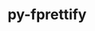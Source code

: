 ---
title: "py-fprettify"
layout: cache
categories: [package, develop]
meta: {"compilers": ["gcc@10.2.1", "gcc@7.5.0", "none"], "num_specs": 30, "num_specs_by_stack": {"developer-tools": 4, "developer-tools-aarch64-linux-gnu": 9, "developer-tools-darwin": 7, "developer-tools-manylinux2014": 1, "developer-tools-x86_64_v3-linux-gnu": 9, "root": 30}, "oss": ["centos7", "rhel8", "sequoia", "ubuntu18.04"], "platforms": ["darwin", "linux"], "stacks": ["developer-tools", "developer-tools-aarch64-linux-gnu", "developer-tools-darwin", "developer-tools-manylinux2014", "developer-tools-x86_64_v3-linux-gnu", "root"], "targets": ["aarch64", "x86_64_v3"], "versions": ["0.3.7"]}
spec_details: [{"compiler": "none", "hash": "2psmyxb47tj34so63f5sxw554rsudqlk", "os": "sequoia", "platform": "darwin", "size": "-", "stacks": ["developer-tools-darwin", "root"], "target": "aarch64", "variants": ["build_system=python_pip"], "versions": ["0.3.7"]}, {"compiler": "none", "hash": "32qz7ajbj4h25upgs62jerk5h73qfr4k", "os": "centos7", "platform": "linux", "size": "-", "stacks": ["developer-tools-x86_64_v3-linux-gnu", "root"], "target": "x86_64_v3", "variants": ["build_system=python_pip"], "versions": ["0.3.7"]}, {"compiler": "none", "hash": "467ytrbrfecmeej6wmd7asty3hnvnnz5", "os": "centos7", "platform": "linux", "size": "-", "stacks": ["developer-tools-x86_64_v3-linux-gnu", "root"], "target": "x86_64_v3", "variants": ["build_system=python_pip"], "versions": ["0.3.7"]}, {"compiler": "none", "hash": "4dtcswvnaggng6wpu3z6rla5qdlmbpta", "os": "rhel8", "platform": "linux", "size": "-", "stacks": ["developer-tools-aarch64-linux-gnu", "root"], "target": "aarch64", "variants": ["build_system=python_pip"], "versions": ["0.3.7"]}, {"compiler": "none", "hash": "4ffzywbk7moupeb57qcgowiou642cqrb", "os": "rhel8", "platform": "linux", "size": "-", "stacks": ["developer-tools-aarch64-linux-gnu", "root"], "target": "aarch64", "variants": ["build_system=python_pip"], "versions": ["0.3.7"]}, {"compiler": "none", "hash": "7v47hqnncmzkhk3ik442thafem4fv25f", "os": "rhel8", "platform": "linux", "size": "-", "stacks": ["developer-tools-aarch64-linux-gnu", "root"], "target": "aarch64", "variants": ["build_system=python_pip"], "versions": ["0.3.7"]}, {"compiler": "none", "hash": "a4x4bdt4acw3eyqijkzsdso74jw2yu5a", "os": "rhel8", "platform": "linux", "size": "-", "stacks": ["developer-tools-aarch64-linux-gnu", "root"], "target": "aarch64", "variants": ["build_system=python_pip"], "versions": ["0.3.7"]}, {"compiler": "none", "hash": "acaougohi4tx7ak3namu77yzqaffgzg4", "os": "centos7", "platform": "linux", "size": "-", "stacks": ["developer-tools-x86_64_v3-linux-gnu", "root"], "target": "x86_64_v3", "variants": ["build_system=python_pip"], "versions": ["0.3.7"]}, {"compiler": "none", "hash": "bynhvo56eubqoqxkaovux7m6cidgyyr4", "os": "sequoia", "platform": "darwin", "size": "-", "stacks": ["developer-tools-darwin", "root"], "target": "aarch64", "variants": ["build_system=python_pip"], "versions": ["0.3.7"]}, {"compiler": "none", "hash": "cgfuarklpdy2pqj2zyz7kxdcq2jrrvc5", "os": "rhel8", "platform": "linux", "size": "-", "stacks": ["developer-tools-aarch64-linux-gnu", "root"], "target": "aarch64", "variants": ["build_system=python_pip"], "versions": ["0.3.7"]}, {"compiler": "none", "hash": "gcuuwtov5htwkw2qbe3ootf4augoh5py", "os": "centos7", "platform": "linux", "size": "-", "stacks": ["developer-tools-x86_64_v3-linux-gnu", "root"], "target": "x86_64_v3", "variants": ["build_system=python_pip"], "versions": ["0.3.7"]}, {"compiler": "none", "hash": "hmu6czulkhq25sfylqxdkatjlvwncwse", "os": "rhel8", "platform": "linux", "size": "-", "stacks": ["developer-tools-aarch64-linux-gnu", "root"], "target": "aarch64", "variants": ["build_system=python_pip"], "versions": ["0.3.7"]}, {"compiler": "none", "hash": "huw66skcydrs4v2g76rbdeg47hdx22q4", "os": "sequoia", "platform": "darwin", "size": "-", "stacks": ["developer-tools-darwin", "root"], "target": "aarch64", "variants": ["build_system=python_pip"], "versions": ["0.3.7"]}, {"compiler": "none", "hash": "i7ufdc7vznx5ikdn2a7gpzzjcjqy6uj4", "os": "centos7", "platform": "linux", "size": "-", "stacks": ["developer-tools-x86_64_v3-linux-gnu", "root"], "target": "x86_64_v3", "variants": ["build_system=python_pip"], "versions": ["0.3.7"]}, {"compiler": "gcc@7.5.0", "hash": "j6hvv4nfqasjkvsvttaie5ntffno64jk", "os": "ubuntu18.04", "platform": "linux", "size": "-", "stacks": ["developer-tools", "root"], "target": "x86_64_v3", "variants": ["build_system=python_pip"], "versions": ["0.3.7"]}, {"compiler": "none", "hash": "jj2luvbqcpmg2fkkg67kcen77jnouqid", "os": "sequoia", "platform": "darwin", "size": "-", "stacks": ["developer-tools-darwin", "root"], "target": "aarch64", "variants": ["build_system=python_pip"], "versions": ["0.3.7"]}, {"compiler": "gcc@10.2.1", "hash": "kfjidmpj47xvc6i3tbiribthzurfnf4s", "os": "centos7", "platform": "linux", "size": "-", "stacks": ["developer-tools-manylinux2014", "root"], "target": "x86_64_v3", "variants": ["build_system=python_pip"], "versions": ["0.3.7"]}, {"compiler": "none", "hash": "kvk5n3zxwcuhl3ive5a6mfsfplzmgf67", "os": "centos7", "platform": "linux", "size": "-", "stacks": ["developer-tools-x86_64_v3-linux-gnu", "root"], "target": "x86_64_v3", "variants": ["build_system=python_pip"], "versions": ["0.3.7"]}, {"compiler": "none", "hash": "nkldeqrbnilnqdfop5lrlq4b64a4okwe", "os": "centos7", "platform": "linux", "size": "-", "stacks": ["developer-tools-x86_64_v3-linux-gnu", "root"], "target": "x86_64_v3", "variants": ["build_system=python_pip"], "versions": ["0.3.7"]}, {"compiler": "none", "hash": "owj2btubrmm2lryaqt565wzrztp6j2eh", "os": "centos7", "platform": "linux", "size": "-", "stacks": ["developer-tools-x86_64_v3-linux-gnu", "root"], "target": "x86_64_v3", "variants": ["build_system=python_pip"], "versions": ["0.3.7"]}, {"compiler": "none", "hash": "po3z3oxsyhkummwfn3xio5xck3yqphe4", "os": "centos7", "platform": "linux", "size": "-", "stacks": ["developer-tools-x86_64_v3-linux-gnu", "root"], "target": "x86_64_v3", "variants": ["build_system=python_pip"], "versions": ["0.3.7"]}, {"compiler": "none", "hash": "q7sq4n72njugvmvxwlienlidluedyh2s", "os": "sequoia", "platform": "darwin", "size": "-", "stacks": ["developer-tools-darwin", "root"], "target": "aarch64", "variants": ["build_system=python_pip"], "versions": ["0.3.7"]}, {"compiler": "gcc@7.5.0", "hash": "qg2gonzpro6heqm26bgoh6dd2wb2wcyq", "os": "ubuntu18.04", "platform": "linux", "size": "-", "stacks": ["developer-tools", "root"], "target": "x86_64_v3", "variants": ["build_system=python_pip"], "versions": ["0.3.7"]}, {"compiler": "none", "hash": "ur55gny3tj6zbdkhm42e4njz4jsa364p", "os": "sequoia", "platform": "darwin", "size": "-", "stacks": ["developer-tools-darwin", "root"], "target": "aarch64", "variants": ["build_system=python_pip"], "versions": ["0.3.7"]}, {"compiler": "gcc@7.5.0", "hash": "ut3lhgsvb5efjhimi2tmns7uuyfuodsy", "os": "ubuntu18.04", "platform": "linux", "size": "-", "stacks": ["developer-tools", "root"], "target": "x86_64_v3", "variants": ["build_system=python_pip"], "versions": ["0.3.7"]}, {"compiler": "none", "hash": "wrygwlf26wzdc5rnc4nrvicjtobaoqne", "os": "rhel8", "platform": "linux", "size": "-", "stacks": ["developer-tools-aarch64-linux-gnu", "root"], "target": "aarch64", "variants": ["build_system=python_pip"], "versions": ["0.3.7"]}, {"compiler": "none", "hash": "x6jiwx26lamr47d3jsm3ffclws3f6zxb", "os": "rhel8", "platform": "linux", "size": "-", "stacks": ["developer-tools-aarch64-linux-gnu", "root"], "target": "aarch64", "variants": ["build_system=python_pip"], "versions": ["0.3.7"]}, {"compiler": "gcc@7.5.0", "hash": "y5ehpmrxhk4rpxdqurs6wqnllqrycmpq", "os": "ubuntu18.04", "platform": "linux", "size": "-", "stacks": ["developer-tools", "root"], "target": "x86_64_v3", "variants": ["build_system=python_pip"], "versions": ["0.3.7"]}, {"compiler": "none", "hash": "zaj5jzdjoxgelmoj3nc2yg3bthduwtn7", "os": "sequoia", "platform": "darwin", "size": "-", "stacks": ["developer-tools-darwin", "root"], "target": "aarch64", "variants": ["build_system=python_pip"], "versions": ["0.3.7"]}, {"compiler": "none", "hash": "zrvkkxguhtlmox56bqa7dwpgsnsxotze", "os": "rhel8", "platform": "linux", "size": "-", "stacks": ["developer-tools-aarch64-linux-gnu", "root"], "target": "aarch64", "variants": ["build_system=python_pip"], "versions": ["0.3.7"]}]
---